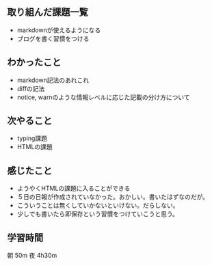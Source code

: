 ## 取り組んだ課題一覧
- markdownが使えるようになる
- ブログを書く習慣をつける
## わかったこと
- markdown記法のあれこれ
- diffの記法
- notice, warnのような情報レベルに応じた記載の分け方について
## 次やること
- typing課題
- HTMLの課題
## 感じたこと
- ようやくHTMLの課題に入ることができる
- ５日の日報が作成されていなかった。おかしい。書いたはずなのだが。
- こういうことは無くしていかないといけない。だらしない。
- 少しでも書いたら即保存という習慣をつけていこうと思う。
## 学習時間
朝 50m 夜 4h30m 
